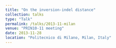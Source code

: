 ```yaml
---
title: "On the inversion-indel distance"
collection: talks
type: "Talk"
permalink: /talks/2013-11-milan
venue: "PRIN10-11 meeting"
date: 2013-11-28
location: "Politecnico di Milano, Milan, Italy"
---
```

